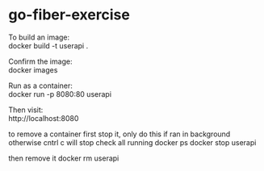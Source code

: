 # go-fiber-exercise
To build an image:  
docker build -t userapi .

Confirm the image:  
docker images

Run as a container:  
docker run -p 8080:80 userapi

Then visit:  
http://localhost:8080

to remove a container first stop it, only do this if ran in background
otherwise cntrl c will stop
check all running
docker  ps
docker stop userapi

then remove it
docker rm userapi